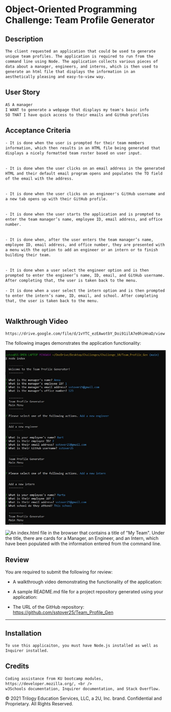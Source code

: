 # Object-Oriented Programming Challenge: Team Profile Generator

## Description

```
The client requested an application that could be used to generate unique team profiles. The application is required to run from the command line using Node. The application collects various pieces of data about a manager, engineers, and interns, which is then used to generate an html file that displays the information in an aesthetically pleasing and easy-to-view way.
```

## User Story

```
AS A manager
I WANT to generate a webpage that displays my team's basic info
SO THAT I have quick access to their emails and GitHub profiles

```

## Acceptance Criteria

```
- It is done when the user is prompted for their team members information, which then results in an HTML file being generated that displays a nicely formatted team roster based on user input.


- It is done when the user clicks on an email address in the generated HTML and their default email program opens and populates the TO field of the email with the address.


- It is done when the user clicks on an engineer's GitHub username and a new tab opens up with their GitHub profile.


- It is done when the user starts the application and is prompted to enter the team manager’s name, employee ID, email address, and office number.


- It is done when, after the user enters the team manager’s name, employee ID, email address, and office number, they are presented with a menu with the option to add an engineer or an intern or to finish building their team.


- It is done when a user select the engineer option and is then prompted to enter the engineer’s name, ID, email, and GitHub username. After completing that, the user is taken back to the menu.

- It is done when a user select the intern option and is then prompted to enter the intern’s name, ID, email, and school. After completing that, the user is taken back to the menu.


```

## Walkthrough Video

```
https://drive.google.com/file/d/1vYTC_ezEAwotbY_Doi91ilA7e0hiHnaD/view
```

The following images demonstrates the application functionality:

![A code terminal shows a series of questions that have been answered after the user has run the command "node index" from the command line.](./assets/images/Terminal_demo.jpg)

![An index.html file in the browser that contains a title of "My Team". Under the title, there are cards for a Manager, an Engineer, and an Intern, which have been populated with the information entered from the command line.](./assets/images/README_output_demo.jpg)

## Review

You are required to submit the following for review:

- A walkthrough video demonstrating the functionality of the application:

- A sample README.md file for a project repository generated using your application:

- The URL of the GitHub repository: https://github.com/sstover25/Team_Profile_Gen

---

## Installation

```
To use this applicaiton, you must have Node.js installed as well as Inquirer installed.

```

## Credits

```
Coding assistance from KU bootcamp modules, https://developer.mozilla.org/, <br />
w3Schools documentation, Inquirer documentation, and Stack Overflow.

```

© 2021 Trilogy Education Services, LLC, a 2U, Inc. brand. Confidential and Proprietary. All Rights Reserved.
